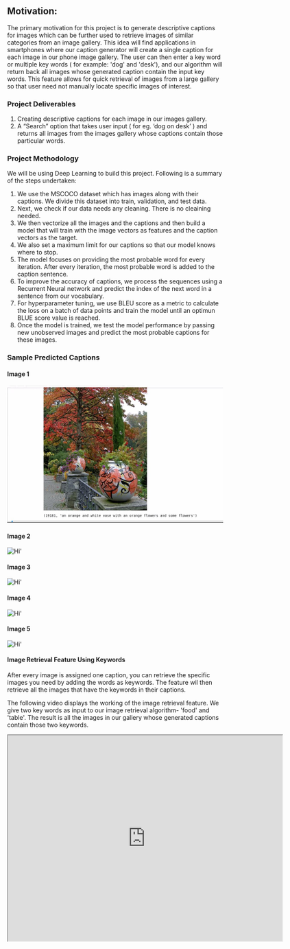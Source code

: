 ## Motivation: 

The primary motivation for this project is to generate descriptive captions for images which can be further used to retrieve images of similar categories from an image gallery. This idea will find applications in smartphones where our caption generator will create a single caption for each image in our phone image gallery. The user can then enter a key word or multiple key words ( for example: 'dog' and 'desk'), and our algorithm will return back all images whose generated caption contain the input key words. This feature allows for quick retrieval of images from a large gallery so that user need not manually locate specific images of interest.

### Project Deliverables

1. Creating descriptive captions for each image in our images gallery. 
2. A “Search” option that takes user input ( for eg. ‘dog on desk’ ) and returns all images from the images gallery whose captions contain those particular words. 

### Project Methodology 

We will be using Deep Learning to build this project. Following is a summary of the steps undertaken:
1. We use the MSCOCO dataset which has images along with their captions. We divide this dataset into train, validation, and test data.
2. Next, we check if our data needs any cleaning. There is no cleaining needed.
3. We then vectorize all the images and the captions and then build a model that will train with the image vectors as features and the caption vectors as the target.
4. We also set a maximum limit for our captions so that our model knows where to stop.
5. The model focuses on providing the most probable word for every iteration. After every iteration, the most probable word is added to the caption sentence.
6. To improve the accuracy of captions, we process the sequences using a Recurrent Neural network and predict the index of the next word in a sentence from our vocabulary.
7. For hyperparameter tuning, we use BLEU score as a metric to calculate the loss on a batch of data points and train the model until an optimun BLUE score value is reached.
8. Once the model is trained, we test the model performance by passing new unobserved images and predict the most probable captions for these images.

### Sample Predicted Captions

#### Image 1
<img src="prediction - flowers correct.JPG"/>

#### Image 2
<img src="https://github.com/megs161195/Image-Retrieval-using-generated-captions/raw/master/prediction%203-%20clock.JPG" alt ="Hi" class="inline"/>'

#### Image 3
<img src="https://github.com/megs161195/Image-Retrieval-using-generated-captions/raw/master/prediction%204_%20kite-sky.JPG" alt ="Hi" class="inline"/>'

#### Image 4
<img src="https://github.com/megs161195/Image-Retrieval-using-generated-captions/raw/master/prediction%205%20-%20correct%20cat.JPG" alt ="Hi" class="inline"/>'

#### Image 5
<img src="https://github.com/megs161195/Image-Retrieval-using-generated-captions/raw/master/prediction2-%20table%20with%20people%20eating%20food.JPG" alt ="Hi" class="inline"/>'

#### Image Retrieval Feature Using Keywords
After every image is assigned one caption, you can retrieve the specific images you need by adding the words as keywords. The feature wil then retrieve all the images that have the keywords in their captions. 

The following video displays the working of the image retrieval feature.
We give two key words as input to our image retrieval algorithm- 'food' and 'table'. The result is all the images in our gallery whose generated captions contain those two keywords.

<iframe src="https://drive.google.com/file/d/1Bqa_7uPthcROVROmCkRT3ekzXG2Eg6kq/preview" width="640" height="480"></iframe>
